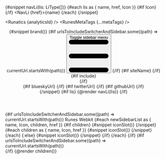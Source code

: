 <script lang="ts">
	import '../app.css';
	import { sineIn } from 'svelte/easing';
	import type { Component } from 'svelte';
	import { page } from '$app/state';
	import { newSidebarList } from './utils/helper.ts';
	import {
		Footer,
		OnThisPage,
		extract,
		removeHyphensAndCapitalize,
		DotsHorizontalOutline,
		GithubSolid,
		random_tailwind_color,
		XSolid,
		Bluesky
	} from '$lib';
	import {
		Navbar,
		NavLi,
		NavBrand,
		NavUl,
		uiHelpers,
		Darkmode,
		Dropdown,
		DropdownUl,
		DropdownLi,
		Sidebar,
		SidebarGroup,
		SidebarDropdownWrapper,
		SidebarItem,
		CloseButton,
		SidebarBrand
	} from 'svelte-5-ui-lib';
	import { RunesMetaTags, deepMerge } from 'runes-meta-tags';
	import { Runatics } from 'runatics';
	import DynamicCodeBlockStyle from './utils/DynamicCodeBlockStyle.svelte';

	let activeUrl = $state(page.url.pathname);
	$effect(() => {
		activeUrl = page.url.pathname;
	});

	type LiType = {
		name: string;
		href: string;
		Icon?: Component;
	};
	let { children, data } = $props();
	const analyticsId = data.ANALYTICS_ID;
	// metaTags
	let metaTags = $state(
		page.data.pageMetaTags
			? deepMerge(page.data.layoutMetaTags, page.data.pageMetaTags)
			: data.layoutMetaTags
	);
	// sidebar
	const sidebarUi = uiHelpers();
	let isOpen = $state(false);
	const closeSidebar = sidebarUi.close;

	let currentUrl = $state(page.url.pathname);
	const hasPath = (key: string) => currentUrl.includes(key);

	const lis: LiType[] = [
		{ name: 'Guide', href: '/guide/svelte-4/getting-started' },
		{ name: '3-Tabs', href: '/three-tabs' },
		{ name: '3-Tabs-tailwind', href: '/three-tabs-sizebytailwind' },
		{ name: 'No-tabs', href: '/no-tabs' },
		{ name: 'How to use', href: '/how-to-use' },
		{ name: 'Quick start', href: '/quick-start' }
	];
	const brand = {
		name: 'codewithshin.com',
		href: 'https://codewithshin.com'
	};
	const urlsToIncludeSwitcherAndSidebar = ['/guide/', '/guide2/', '/how-to-use', '/quick-start'];
	/*eslint no-undef: "off"*/
	const siteName = removeHyphensAndCapitalize(__NAME__);
	const githubUrl = `https://github.com/shinokada/${__NAME__}`;
	const twitterUrl = 'https://twitter.com/shinokada';
	const blueskyUrl = 'https://bsky.app/profile/codewithshin.com';

	// nav
	let nav = uiHelpers();
	let navStatus = $state(false);
	let toggleNav = nav.toggle;
	let closeNav = nav.close;
	let headerCls =
		'sticky top-0 z-40 mx-auto w-full flex-none border-b border-gray-200 bg-gray-100 dark:border-gray-600 dark:bg-sky-950';
	let navClass =
		'w-full divide-gray-200 border-gray-200 bg-gray-50 dark_bg_theme text-gray-500 dark:divide-gray-700 dark:border-gray-700 dark:transparent dark:text-gray-400 sm:px-4';
	let divClass = 'ml-auto w-full';
	let ulclass = 'dark:lg:bg-transparent lg:space-x-4';
	function isIncluded(url: string, allowedUrls: string[]): boolean {
		return allowedUrls.some((allowedUrl) => {
			// For home page '/', do exact matching
			if (allowedUrl === '/') {
				return url === '/' || url === '';
			}
			// For other URLs, continue using startsWith
			return url.startsWith(allowedUrl);
		});
	}
	let urlsToIncludeSwitcher = ['/guide', '/guide2', '/how-to-use', '/quick-start'];
	let include = $derived(isIncluded(currentUrl, urlsToIncludeSwitcher));
	// dropdown
	let dropdown = uiHelpers();
	let dropdownStatus = $state(false);
	let closeDropdown = dropdown.close;
	let dropdownTransitionParams = {
		y: 0,
		duration: 200,
		easing: sineIn
	};

	$effect(() => {
		navStatus = nav.isOpen;
		dropdownStatus = dropdown.isOpen;
		currentUrl = page.url.pathname;
		metaTags = page.data.pageMetaTags
			? deepMerge(page.data.layoutMetaTags, page.data.pageMetaTags)
			: data.layoutMetaTags;
		isOpen = sidebarUi.isOpen;
	});
</script>

{#snippet navLi(lis: LiType[])}
	{#each lis as { name, href, Icon }}
		{#if Icon}
			<Icon class="mb-3 h-8 w-8 {random_tailwind_color()}"></Icon>
		{/if}
		<NavLi {href}>{name}</NavLi>
	{/each}
{/snippet}

<Runatics {analyticsId} />
<RunesMetaTags {...metaTags} />

<header class={headerCls}>
	<Navbar {navClass} {toggleNav} {closeNav} {navStatus} breakPoint="lg" fluid div2Class={divClass}>
		{#snippet brand()}
			{#if urlsToIncludeSwitcherAndSidebar.some((path) => currentUrl.startsWith(path))}
				<button
					onclick={sidebarUi.toggle}
					type="button"
					class="z-100 mt-1 mr-4 lg:hidden"
					aria-controls="navbar-default"
				>
					<span class="sr-only">Toggle sidebar menu</span>
					<svg
						class="h-5 w-5"
						aria-hidden="true"
						xmlns="http://www.w3.org/2000/svg"
						fill="none"
						viewBox="0 0 17 14"
					>
						<path
							stroke="currentColor"
							stroke-linecap="round"
							stroke-linejoin="round"
							stroke-width="2"
							d="M1 1h15M1 7h15M1 13h15"
						/>
					</svg>
				</button>
			{/if}
			{#if siteName}
				<NavBrand
					{siteName}
					spanClass="self-center whitespace-nowrap text-2xl font-semibold text-primary-900 dark:text-primary-500"
				/>
			{/if}
			<div class="ml-auto flex items-center lg:order-1">
				{#if include}
					<div class="hidden sm:block">
						<DynamicCodeBlockStyle />
					</div>
				{/if}
				<DotsHorizontalOutline
					onclick={dropdown.toggle}
					class="mr-4 ml-6 dark:text-white"
					size="lg"
				/>
				<Darkmode class="m-0 p-2" />
				<div class="relative">
					<Dropdown
						{dropdownStatus}
						{closeDropdown}
						params={dropdownTransitionParams}
						class="absolute top-2 -left-[90px] w-12 p-1.5"
					>
						<DropdownUl class="py-0">
							{#if blueskyUrl}
								<DropdownLi href={blueskyUrl} target="_blank" aClass="p-0.5 m-0">
									<Bluesky size="30" />
								</DropdownLi>
							{/if}
							{#if twitterUrl}
								<DropdownLi href={twitterUrl} target="_blank" aClass="p-2 m-0"
									><XSolid /></DropdownLi
								>
							{/if}
							{#if githubUrl}
								<DropdownLi href={githubUrl} target="_blank" aClass="p-2 m-0">
									<GithubSolid />
								</DropdownLi>
							{/if}
						</DropdownUl>
					</Dropdown>
				</div>
			</div>
		{/snippet}
		{#if lis}
			<NavUl {activeUrl} class={ulclass}>
				{@render navLi(lis)}
			</NavUl>
		{/if}
	</Navbar>
</header>

<div class="lg:flex">
	{#if urlsToIncludeSwitcherAndSidebar.some((path) => currentUrl.startsWith(path))}
		<Sidebar
			{activeUrl}
			{isOpen}
			{closeSidebar}
			breakpoint="lg"
			activeClass="flex items-center p-1 text-base font-normal text-white dark:hover:text-white hover:text-gray-900 bg-primary-700 dark:bg-primary-700 rounded-lg dark:text-white hover:bg-gray-200 dark:hover:bg-gray-700"
			nonActiveClass="p-1 hover:bg-gray-200"
			divClass="dark_bg_theme bg-gray-50"
			class="dark_bg_theme h-screen border-r border-gray-50 lg:top-[58px] dark:border-gray-700"
		>
			<CloseButton
				onclick={closeSidebar}
				color="gray"
				class="absolute top-3 right-1 p-2 lg:hidden"
			/>
			<SidebarGroup>
				<SidebarBrand>
					<span class="self-center text-lg font-semibold whitespace-nowrap dark:text-white"
						>Runes Webkit</span
					>
				</SidebarBrand>
				{#each newSidebarList as { name, Icon, children, href }}
					{#if children}
						<SidebarDropdownWrapper
							label={name}
							isOpen={hasPath('components')}
							svgClass="me-4"
							btnClass="p-1"
						>
							{#snippet iconSlot()}
								<Icon />
							{/snippet}
							{#each children as { name, Icon, href }}
								<SidebarItem label={name} onclick={closeSidebar} {href} aClass="ml-4">
									{#snippet iconSlot()}
										<Icon />
									{/snippet}
								</SidebarItem>
							{/each}
						</SidebarDropdownWrapper>
					{:else}
						<SidebarItem label={name} onclick={closeSidebar} {href}>
							{#snippet iconSlot()}
								<Icon />
							{/snippet}
						</SidebarItem>
					{/if}
				{/each}
			</SidebarGroup>
		</Sidebar>
	{/if}
	{#if urlsToIncludeSwitcherAndSidebar.some((path) => currentUrl.startsWith(path))}
		<div class="relative">
			<OnThisPage {extract} headingSelector="#mainContent > :where(h2, h3)" />
		</div>
	{/if}
	{@render children()}
</div>
<Footer {brand} {lis} />
